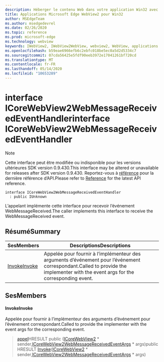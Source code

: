 ```yaml
---
description: Héberger le contenu Web dans votre application Win32 avec le contrôle Microsoft Edge WebView2
title: Applications Microsoft Edge WebView2 pour Win32
author: MSEdgeTeam
ms.author: msedgedevrel
ms.date: 02/26/2020
ms.topic: reference
ms.prod: microsoft-edge
ms.technology: webview
keywords: IWebView2, IWebView2WebView, webview2, WebView, applications Win32, Win32, Edge, ICoreWebView2, ICoreWebView2Host, contrôle de navigateur, html Edge
ms.openlocfilehash: b59eae6966efb6c2ebfc018be5ec0a5d2d5334c7
ms.sourcegitcommit: 07cda56425e5fdf90eeb3972e17041261bf720cd
ms.translationtype: MT
ms.contentlocale: fr-FR
ms.lasthandoff: 05/14/2020
ms.locfileid: "10653289"
---
```

# <span data-ttu-id="f1356-104">interface ICoreWebView2WebMessageReceivedEventHandler</span><span class="sxs-lookup"><span data-stu-id="f1356-104">interface ICoreWebView2WebMessageReceivedEventHandler</span></span> 

> [!NOTE]
> <span data-ttu-id="f1356-105">Cette interface peut être modifiée ou indisponible pour les versions ultérieures SDK version 0.9.430.</span><span class="sxs-lookup"><span data-stu-id="f1356-105">This interface may be altered or unavailable for releases after SDK version 0.9.430.</span></span> <span data-ttu-id="f1356-106">Reportez-vous à [référence](../../../webview2-api-reference.md) pour la dernière référence d’API.</span><span class="sxs-lookup"><span data-stu-id="f1356-106">Please refer to [Reference](../../../webview2-api-reference.md) for the latest API reference.</span></span>

```
interface ICoreWebView2WebMessageReceivedEventHandler
  : public IUnknown
```

<span data-ttu-id="f1356-107">L’appelant implémente cette interface pour recevoir l’événement WebMessageReceived.</span><span class="sxs-lookup"><span data-stu-id="f1356-107">The caller implements this interface to receive the WebMessageReceived event.</span></span>

## <span data-ttu-id="f1356-108">Résumé</span><span class="sxs-lookup"><span data-stu-id="f1356-108">Summary</span></span>

 <span data-ttu-id="f1356-109">Ses</span><span class="sxs-lookup"><span data-stu-id="f1356-109">Members</span></span>                        | <span data-ttu-id="f1356-110">Descriptions</span><span class="sxs-lookup"><span data-stu-id="f1356-110">Descriptions</span></span>
--------------------------------|---------------------------------------------
[<span data-ttu-id="f1356-111">Invoke</span><span class="sxs-lookup"><span data-stu-id="f1356-111">Invoke</span></span>](#invoke) | <span data-ttu-id="f1356-112">Appelée pour fournir à l’implémenteur des arguments d’événement pour l’événement correspondant.</span><span class="sxs-lookup"><span data-stu-id="f1356-112">Called to provide the implementer with the event args for the corresponding event.</span></span>

## <span data-ttu-id="f1356-113">Ses</span><span class="sxs-lookup"><span data-stu-id="f1356-113">Members</span></span>

#### <span data-ttu-id="f1356-114">Invoke</span><span class="sxs-lookup"><span data-stu-id="f1356-114">Invoke</span></span> 

<span data-ttu-id="f1356-115">Appelée pour fournir à l’implémenteur des arguments d’événement pour l’événement correspondant.</span><span class="sxs-lookup"><span data-stu-id="f1356-115">Called to provide the implementer with the event args for the corresponding event.</span></span>

> <span data-ttu-id="f1356-116">[appel](#invoke)HRESULT public ([ICoreWebView2](ICoreWebView2.md) \* sender,[ICoreWebView2WebMessageReceivedEventArgs](ICoreWebView2WebMessageReceivedEventArgs.md) \* args)</span><span class="sxs-lookup"><span data-stu-id="f1356-116">public HRESULT [Invoke](#invoke)([ICoreWebView2](ICoreWebView2.md) \* sender,[ICoreWebView2WebMessageReceivedEventArgs](ICoreWebView2WebMessageReceivedEventArgs.md) \* args)</span></span>

